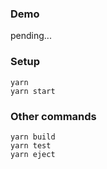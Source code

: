### Demo
pending...

### Setup
```
yarn
yarn start
```

### Other commands
``` 
yarn build
yarn test
yarn eject
```
